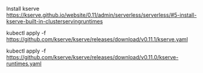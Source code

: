 Install kserve https://kserve.github.io/website/0.11/admin/serverless/serverless/#5-install-kserve-built-in-clusterservingruntimes

kubectl apply -f https://github.com/kserve/kserve/releases/download/v0.11.1/kserve.yaml

kubectl apply -f https://github.com/kserve/kserve/releases/download/v0.11.0/kserve-runtimes.yaml
